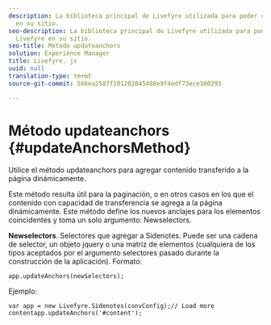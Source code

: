 ```yaml
---
description: La biblioteca principal de Livefyre utilizada para poder completar Livefyre
  en su sitio.
seo-description: La biblioteca principal de Livefyre utilizada para poder completar
  Livefyre en su sitio.
seo-title: Método updateanchors
solution: Experience Manager
title: Livefyre. js
uuid: null
translation-type: tm+mt
source-git-commit: 566ea2587f101202045488e9f4edf73ece100293

---
```



# Método updateanchors {#updateAnchorsMethod}

Utilice el método updateanchors para agregar contenido transferido a la página dinámicamente.

Este método resulta útil para la paginación, o en otros casos en los que el contenido con capacidad de transferencia se agrega a la página dinámicamente. Este método define los nuevos anclajes para los elementos coincidentes y toma un solo argumento: Newselectors.

**Newselectors**. Selectores que agregar a Sidenotes. Puede ser una cadena de selector, un objeto jquery o una matriz de elementos (cualquiera de los tipos aceptados por el argumento selectores pasado durante la construcción de la aplicación).
Formato:

```
app.updateAnchors(newSelectors);
```

Ejemplo:

```
var app = new Livefyre.Sidenotes(convConfig);// Load more contentapp.updateAnchors('#content');
```
